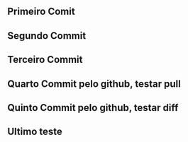 ## Primeiro Comit

## Segundo Commit

## Terceiro Commit

## Quarto Commit pelo github, testar pull
## Quinto Commit pelo github, testar diff

## Ultimo teste 